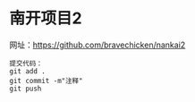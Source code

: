 # 南开项目2

网址：https://github.com/bravechicken/nankai2


```
提交代码：
git add .
git commit -m"注释"
git push
```